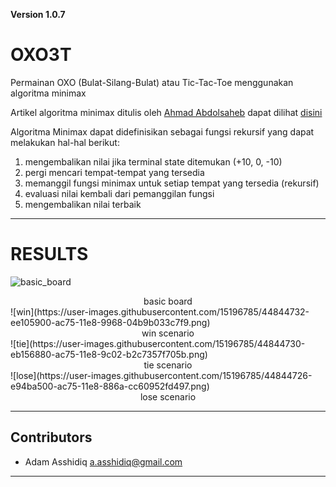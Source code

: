 **Version 1.0.7**

# OXO3T
Permainan OXO (Bulat-Silang-Bulat) atau Tic-Tac-Toe menggunakan algoritma minimax

Artikel algoritma minimax ditulis oleh [Ahmad Abdolsaheb](<http://abdolsa.com/>) dapat dilihat [disini](https://medium.freecodecamp.org/how-to-make-your-tic-tac-toe-game-unbeatable-by-using-the-minimax-algorithm-9d690bad4b37)

Algoritma Minimax dapat didefinisikan sebagai fungsi rekursif yang dapat melakukan hal-hal berikut:
1. mengembalikan nilai jika terminal state ditemukan (+10, 0, -10)
2. pergi mencari tempat-tempat yang tersedia
3. memanggil fungsi minimax untuk setiap tempat yang tersedia (rekursif)
4. evaluasi nilai kembali dari pemanggilan fungsi
5. mengembalikan nilai terbaik

---	
# RESULTS
![basic_board](https://user-images.githubusercontent.com/15196785/44844718-e3ee5a80-ac75-11e8-880e-06f9abb22885.png)
<center>basic board</center>
![win](https://user-images.githubusercontent.com/15196785/44844732-ee105900-ac75-11e8-9968-04b9b033c7f9.png)
<center>win scenario</center>
![tie](https://user-images.githubusercontent.com/15196785/44844730-eb156880-ac75-11e8-9c02-b2c7357f705b.png)
<center>tie scenario</center>
![lose](https://user-images.githubusercontent.com/15196785/44844726-e94ba500-ac75-11e8-886a-cc60952fd497.png)
<center>lose scenario</center>

---
## Contributors
- Adam Asshidiq <a.asshidiq@gmail.com>
---
